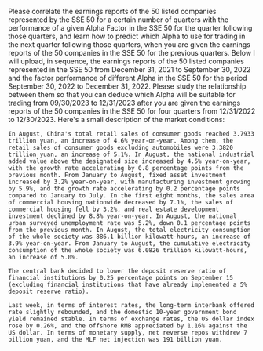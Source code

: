 Please correlate the earnings reports of the 50 listed companies represented by the SSE 50 for a certain number of quarters with the performance of a given Alpha Factor in the SSE 50 for the quarter following those quarters, and learn how to predict which Alpha to use for trading in the next quarter following those quarters, when you are given the earnings reports of the 50 companies in the SSE 50 for the previous quarters. Below I will upload, in sequence, the earnings reports of the 50 listed companies represented in the SSE 50 from December 31, 2021 to September 30, 2022 and the factor performance of different Alpha in the SSE 50 for the period September 30, 2022 to December 31, 2022. Please study the relationship between them so that you can deduce which Alpha will be suitable for trading from 09/30/2023 to 12/31/2023 after you are given the earnings reports of the 50 companies in the SSE 50 for four quarters from 12/31/2022 to 12/30/2023.
Here's a small description of the market conditions:
```
In August, China's total retail sales of consumer goods reached 3.7933 trillion yuan, an increase of 4.6% year-on-year. Among them, the retail sales of consumer goods excluding automobiles were 3.3820 trillion yuan, an increase of 5.1%. In August, the national industrial added value above the designated size increased by 4.5% year-on-year, with the growth rate accelerating by 0.8 percentage points from the previous month. From January to August, fixed asset investment increased by 3.2% year-on-year, with manufacturing investment growing by 5.9%, and the growth rate accelerating by 0.2 percentage points compared to January to July. In the first eight months, the sales area of commercial housing nationwide decreased by 7.1%, the sales of commercial housing fell by 3.2%, and real estate development investment declined by 8.8% year-on-year. In August, the national urban surveyed unemployment rate was 5.2%, down 0.1 percentage points from the previous month. In August, the total electricity consumption of the whole society was 886.1 billion kilowatt-hours, an increase of 3.9% year-on-year. From January to August, the cumulative electricity consumption of the whole society was 6.0826 trillion kilowatt-hours, an increase of 5.0%.

The central bank decided to lower the deposit reserve ratio of financial institutions by 0.25 percentage points on September 15 (excluding financial institutions that have already implemented a 5% deposit reserve ratio).

Last week, in terms of interest rates, the long-term interbank offered rate slightly rebounded, and the domestic 10-year government bond yield remained stable. In terms of exchange rates, the US dollar index rose by 0.26%, and the offshore RMB appreciated by 1.16% against the US dollar. In terms of monetary supply, net reverse repos withdrew 7 billion yuan, and the MLF net injection was 191 billion yuan.
```
